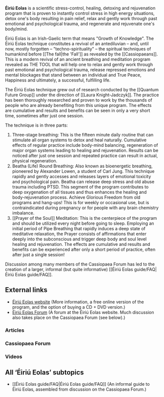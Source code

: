 **Éiriú Eolas** is a scientific stress-control, healing, detoxing and rejuvenation program that is proven to instantly control stress in high energy situations, detox one's body resulting in pain relief, relax and gently work through past emotional and psychological trauma, and regenerate and rejuvenate one's body/mind.

Éiriú Eolas is an Irish-Gaelic term that means "Growth of Knowledge". The Éiriú Eolas technique constitutes a revival of an antediluvian – and, until now, mostly forgotten – "techno-spirituality" – the spiritual techniques of humankind before [[The fall|the 'Fall']] as revealed by the [[Cassiopaeans]]. This is a modern revival of an ancient breathing and meditation program revealed as THE TOOL that will help one to relax and gently work through past emotional and psychological trauma, release repressed emotions and mental blockages that stand between an individual and True Peace, Happiness and ultimately, a successful, fulfilling life.

The Éiriú Eolas technique grew out of research conducted by the [[Quantum Future Group]] under the direction of [[Laura Knight-Jadczyk]]. The practice has been thoroughly researched and proven to work by the thousands of people who are already benefiting from this unique program. The effects are cumulative and results and benefits can be seen in only a very short time, sometimes after just one session.

The technique is in three parts:

1. Three-stage breathing: This is the fifteen minute daily routine that can stimulate all organ systems to detox and heal naturally. Cumulative effects of regular practice include body-mind balancing, regeneration of major organ systems leading to healing and rejuvenation. Results can be noticed after just one session and repeated practice can result in actual, physical regeneration.
2. Beatha (Life) Round Breathing: Also known as bioenergetic breathing, pioneered by Alexander Lowen, a student of Carl Jung. This technique rapidly and gently accesses and releases layers of emotional toxicity and psychological pain. Beatha can release deep stress and old abuse trauma including PTSD. This segment of the program contributes to deep oxygenation of all tissues and thus enhances the healing and body-rejuvenation process. Achieve Glorious Freedom from old programs and hang-ups! This is for weekly or occasional use, but is contraindicated during pregnancy or for people with any brain chemistry imbalance.
3. [[Prayer of the Soul]] Meditation: This is the centerpiece of the program and should be utilized every night before going to sleep. Employing an initial period of Pipe Breathing that rapidly induces a deep state of meditative relaxation, the Prayer consists of affirmations that enter deeply into the subconscious and trigger deep body and soul level healing and rejuvenation. The effects are cumulative and results and benefits can be experienced after only a short period of practice, often after just a single session!

Discussion among many members of the Cassiopaea Forum has led to the creation of a larger, informal (but quite informative) [[Éiriú Eolas guide/FAQ|Éiriú Eolas guide/FAQ]].

External links
----------

* [Éiriú Eolas website](http://eiriu-eolas.org/) (More information, a free online version of the program, and the option of buying a CD + DVD version.)
* [Éiriú Eolas Forum](http://eiriu-eolas.org/forum/) (A forum at the Éiriú Eolas website. Much discussion also takes place on the Cassiopaea Forum (see below).)

### Articles ###

### Cassiopaea Forum ###

### Videos ###

All ‘Éiriú Eolas’ subtopics
----------

* [[Éiriú Eolas guide/FAQ|Éiriú Eolas guide/FAQ]] (An informal guide to Éiriú Eolas, assembled from discussion on the Cassiopaea Forum.)